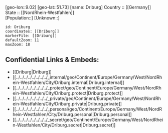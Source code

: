 ﻿---
location: [51.73,9.02] 
mapzoom: [7,12] 
mapmarker: city 
type: City
tags:
- geo/City


SpocWebEntityId: 29883
isDeleted: false
confidential: public

---
[geo-lon::9.02] 
[geo-lat::51.73] 
[name::Driburg] 
Country :: [[Germany]]  
State :: [[NordRhein-Westfahlen]]  
[Population::] 
[Unknown::] 


```leaflet
id: Driburg
coordinates: [[Driburg]] 
markerFile: [[Driburg]] 
defaultZoom: 11 
maxZoom: 18
```


## Confidential Links & Embeds: 
- [[Driburg|Driburg]]  
- [[../../../../../../../../_internal/geo/Continent/Europe/Germany/West/NordRhein-Westfahlen/City/Driburg.internal|Driburg.internal]] 
- [[../../../../../../../../_protect/geo/Continent/Europe/Germany/West/NordRhein-Westfahlen/City/Driburg.protect|Driburg.protect]] 
- [[../../../../../../../../_private/geo/Continent/Europe/Germany/West/NordRhein-Westfahlen/City/Driburg.private|Driburg.private]] 
- [[../../../../../../../../_personal/geo/Continent/Europe/Germany/West/NordRhein-Westfahlen/City/Driburg.personal|Driburg.personal]] 
- [[../../../../../../../../_secret/geo/Continent/Europe/Germany/West/NordRhein-Westfahlen/City/Driburg.secret|Driburg.secret]] 
